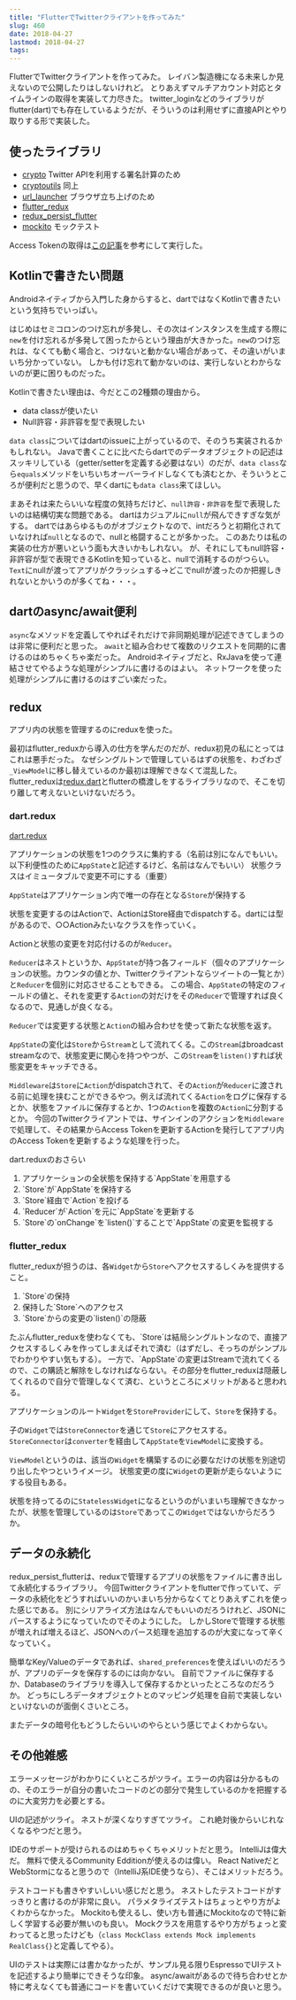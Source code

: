 ```yaml
---
title: "FlutterでTwitterクライアントを作ってみた"
slug: 460
date: 2018-04-27
lastmod: 2018-04-27
tags: 
---
```


FlutterでTwitterクライアントを作ってみた。
レイバン製造機になる未来しか見えないので公開したりはしないけれど。
とりあえずマルチアカウント対応とタイムラインの取得を実装して力尽きた。
twitter_loginなどのライブラリがflutter(dart)でも存在しているようだが、そういうのは利用せずに直接APIとやり取りする形で実装した。


## 使ったライブラリ


<ul>
<li><a href="https://pub.dartlang.org/packages/crypto">crypto</a> Twitter APIを利用する署名計算のため</li>
<li><a href="https://pub.dartlang.org/packages/cryptoutils">cryptoutils</a> 同上</li>
<li><a href="https://pub.dartlang.org/packages/url_launcher">url_launcher</a> ブラウザ立ち上げのため</li>
<li><a href="https://pub.dartlang.org/packages/flutter_redux">flutter_redux</a></li>
<li><a href="https://pub.dartlang.org/packages/redux_persist_flutter">redux_persist_flutter</a></li>
<li><a href="https://pub.dartlang.org/packages/mockito">mockito</a> モックテスト</li>
</ul>

Access Tokenの取得は<a href="https://medium.com/@segaud.kevin/facebook-oauth-login-flow-with-flutter-9adb717c9f2e">この記事</a>を参考にして実行した。


## Kotlinで書きたい問題


Androidネイティブから入門した身からすると、dartではなくKotlinで書きたいという気持ちでいっぱい。

はじめはセミコロンのつけ忘れが多発し、その次はインスタンスを生成する際に`new`を付け忘れるが多発して困ったからという理由が大きかった。`new`のつけ忘れは、なくても動く場合と、つけないと動かない場合があって、その違いがいまいち分かっていない。
しかも付け忘れて動かないのは、実行しないとわからないのが更に困りものだった。

Kotlinで書きたい理由は、今だとこの2種類の理由から。

<ul>
<li>data classが使いたい</li>
<li>Null許容・非許容を型で表現したい</li>
</ul>

`data class`についてはdartのissueに上がっているので、そのうち実装されるかもしれない。
Javaで書くことに比べたらdartでのデータオブジェクトの記述はスッキリしている（getter/setterを定義する必要はない）のだが、`data class`なら`equals`メソッドをいちいちオーバーライドしなくても済むとか、そういうところが便利だと思うので、早くdartにも`data class`来てほしい。

まあそれは来たらいいな程度の気持ちだけど、`null許容・非許容`を型で表現したいのは結構切実な問題である。
dartはカジュアルに`null`が飛んできすぎな気がする。
dartではあらゆるものがオブジェクトなので、intだろうと初期化されていなければ`null`となるので、nullと格闘することが多かった。
このあたりは私の実装の仕方が悪いという面も大きいかもしれない。
が、それにしてもnull許容・非許容が型で表現できるKotlinを知っていると、nullで消耗するのがつらい。
`Text`にnullが渡ってアプリがクラッシュする→どこでnullが渡ったのか把握しきれないとかいうのが多くてね・・・。


## dartのasync/await便利


`async`なメソッドを定義してやればそれだけで非同期処理が記述できてしまうのは非常に便利だと思った。
`await`と組み合わせて複数のリクエストを同期的に書けるのはめちゃくちゃ楽だった。
Androidネイティブだと、RxJavaを使って連結させてやるような処理がシンプルに書けるのはよい。
ネットワークを使った処理がシンプルに書けるのはすごい楽だった。


## redux


アプリ内の状態を管理するのにreduxを使った。

最初はflutter_reduxから導入の仕方を学んだのだが、redux初見の私にとってはこれは悪手だった。
なぜシングルトンで管理しているはずの状態を、わざわざ`_ViewModel`に移し替えているのか最初は理解できなくて混乱した。
flutter_reduxは<a href="https://github.com/johnpryan/redux.dart">redux.dart</a>とflutterの橋渡しをするライブラリなので、そこを切り離して考えないといけないだろう。


### dart.redux


<a href="https://github.com/johnpryan/redux.dart">dart.redux</a>

アプリケーションの状態を1つのクラスに集約する（名前は別になんでもいい。以下利便性のために`AppState`と記述するけど、名前はなんでもいい）
状態クラスはイミュータブルで変更不可にする（重要）

`AppState`はアプリケーション内で唯一の存在となる`Store`が保持する

状態を変更するのはActionで、ActionはStore経由でdispatchする。dartには型があるので、○○Actionみたいなクラスを作っていく。

Actionと状態の変更を対応付けるのが`Reducer`。

`Reducer`はネストというか、`AppState`が持つ各フィールド（個々のアプリケーションの状態。カウンタの値とか、Twitterクライアントならツイートの一覧とか）と`Reducer`を個別に対応させることもできる。
この場合、`AppState`の特定のフィールドの値と、それを変更する`Action`の対だけをその`Reducer`で管理すれば良くなるので、見通しが良くなる。

`Reducer`では変更する状態と`Action`の組み合わせを使って新たな状態を返す。

`AppState`の変化は`Store`から`Stream`として流れてくる。この`Stream`はbroadcast streamなので、状態変更に関心を持つやつが、この`Stream`を`listen()`すれば状態変更をキャッチできる。

`Middleware`は`Store`に`Action`がdispatchされて、その`Action`が`Reducer`に渡される前に処理を挟むことができるやつ。例えば流れてくる`Action`をログに保存するとか、状態をファイルに保存するとか、1つの`Action`を複数の`Action`に分割するとか。
今回のTwitterクライアントでは、サインインのアクションを`Middleware`で処理して、その結果からAccess Tokenを更新するActionを発行してアプリ内のAccess Tokenを更新するような処理を行った。

dart.reduxのおさらい

<ol>
<li>アプリケーションの全状態を保持する`AppState`を用意する</li>
<li>`Store`が`AppState`を保持する</li>
<li>`Store`経由で`Action`を投げる</li>
<li>`Reducer`が`Action`を元に`AppState`を更新する</li>
<li>`Store`の`onChange`を`listen()`することで`AppState`の変更を監視する</li>
</ol>

### flutter_redux


flutter_reduxが担うのは、各`Widget`から`Store`へアクセスするしくみを提供すること。

<ol>
<li>`Store`の保持</li>
<li>保持した`Store`へのアクセス</li>
<li>`Store`からの変更の`listen()`の隠蔽</li>
</ol>
たぶんflutter_reduxを使わなくても、`Store`は結局シングルトンなので、直接アクセスするしくみを作ってしまえばそれで済む（はずだし、そっちのがシンプルでわかりやすい気もする）。
一方で、`AppState`の変更はStreamで流れてくるので、この購読と解除をしなければならない。その部分をflutter_reduxは隠蔽してくれるので自分で管理しなくて済む、というところにメリットがあると思われる。

アプリケーションのルート`Widget`を`StoreProvider`にして、`Store`を保持する。

子の`Widget`では`StoreConnector`を通じて`Store`にアクセスする。
`StoreConnector`は`converter`を経由して`AppState`を`ViewModel`に変換する。

`ViewModel`というのは、該当の`Widget`を構築するのに必要なだけの状態を別途切り出したやつというイメージ。
状態変更の度に`Widget`の更新が走らないようにする役目もある。

状態を持ってるのに`StatelessWidget`になるというのがいまいち理解できなかったが、状態を管理しているのは`Store`であってこの`Widget`ではないからだろうか。


## データの永続化


redux_persist_flutterは、reduxで管理するアプリの状態をファイルに書き出して永続化するライブラリ。
今回Twitterクライアントをflutterで作っていて、データの永続化をどうすればいいのかいまいち分からなくてとりあえずこれを使った感じである。
別にシリアライズ方法はなんでもいいのだろうけれど、JSONにパースするようになっていたのでそのようにした。
しかしStoreで管理する状態が増えれば増えるほど、JSONへのパース処理を追加するのが大変になって辛くなっていく。

簡単なKey/Valueのデータであれば、`shared_preferences`を使えばいいのだろうが、アプリのデータを保存するのには向かない。
自前でファイルに保存するか、Databaseのライブラリを導入して保存するかといったところなのだろうか。
どっちにしろデータオブジェクトとのマッピング処理を自前で実装しないといけないのが面倒くさいところ。

またデータの暗号化もどうしたらいいのやらという感じでよくわからない。


## その他雑感


エラーメッセージがわかりにくいところがツライ。エラーの内容は分かるものの、そのエラーが自分の書いたコードのどの部分で発生しているのかを把握するのに大変労力を必要とする。

UIの記述がツライ。
ネストが深くなりすぎてツライ。
これ絶対後からいじれなくなるやつだと思う。

IDEのサポートが受けられるのはめちゃくちゃメリットだと思う。
IntelliJは偉大だ。
無料で使えるCommunity Edditionが使えるのは偉い。
React NativeだとWebStormになると思うので（IntelliJ系IDE使うなら）、そこはメリットだろう。

テストコードも書きやすいしいい感じだと思う。
ネストしたテストコードがすっきりと書けるのが非常に良い。
パラメタライズテストはちょっとやり方がよくわからなかった。
Mockitoも使えるし、使い方も普通にMockitoなので特に新しく学習する必要が無いのも良い。
Mockクラスを用意するやり方がちょっと変わってると思ったけども（`class MockClass extends Mock implements RealClass{}`と定義してやる）。

UIのテストは実際には書かなかったが、サンプル見る限りEspressoでUIテストを記述するより簡単にできそうな印象。
async/awaitがあるので待ち合わせとか特に考えなくても普通にコードを書いていくだけで実現できるのが良いと思う。


  